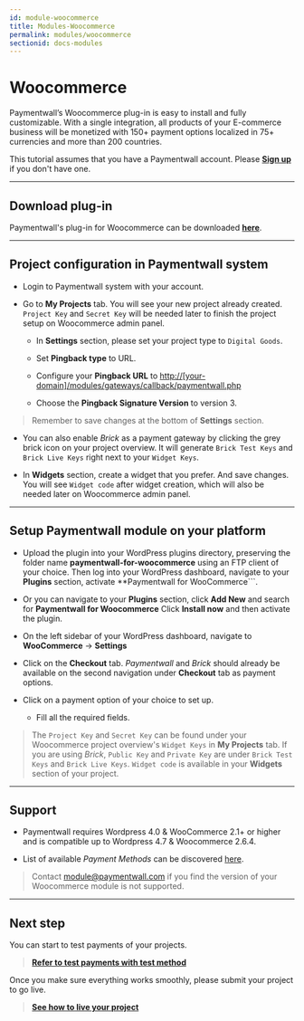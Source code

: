 ```yaml
---
id: module-woocommerce
title: Modules-Woocommerce
permalink: modules/woocommerce
sectionid: docs-modules
---
```


# Woocommerce

Paymentwall’s Woocommerce plug-in is easy to install and fully customizable. With a single integration, all products of your E-commerce business will be monetized with 150+ payment options localized in 75+ currencies and more than 200 countries.

This tutorial assumes that you have a Paymentwall account. Please **[Sign up](https://api.paymentwall.com/pwaccount/signup?source=Woocommerce&mode=merchant)** if you don't have one.

***

## Download plug-in

Paymentwall's plug-in for Woocommerce can be downloaded **[here](https://github.com/paymentwall)**.

***

## Project configuration in Paymentwall system

+ Login to Paymentwall system with your account.

+ Go to **My Projects** tab. You will see your new project already created. ```Project Key``` and ```Secret Key``` will be needed later to finish the project setup on Woocommerce admin panel.

	- In **Settings** section, please set your project type to ```Digital Goods```.

	- Set **Pingback type** to URL.

	- Configure your **Pingback URL** to [http://[your-domain]/modules/gateways/callback/paymentwall.php]()

	- Choose the **Pingback Signature Version** to version 3.

> Remember to  save changes at the bottom of **Settings** section.

+ You can also enable *Brick* as a payment gateway by clicking the grey brick icon on your project overview. It will generate ```Brick Test Keys``` and ```Brick Live Keys``` right next to your ```Widget Keys```.

+ In **Widgets** section, create a widget that you prefer. And save changes. You will see ```Widget code``` after widget creation, which will also be needed later on Woocommerce admin panel.

***

## Setup Paymentwall module on your platform

+ Upload the plugin into your WordPress plugins directory, preserving the folder name **paymentwall-for-woocommerce** using an FTP client of your choice. Then log into your WordPress dashboard, navigate to your **Plugins** section, activate **Paymentwall for WooCommerce```.

+ Or you can navigate to your **Plugins** section, click **Add New** and search for **Paymentwall for Woocommerce** Click **Install now** and then activate the plugin.

+ On the left sidebar of your WordPress dashboard, navigate to **WooCommerce** -> **Settings**

+ Click on the **Checkout** tab. *Paymentwall* and *Brick* should already be available on the second navigation under **Checkout** tab as payment options.

+ Click on a payment option of your choice to set up.

	- Fill all the required fields.

> The ```Project Key``` and ```Secret Key``` can be found under your Woocommerce project overview's ```Widget Keys``` in **My Projects** tab. If you are using *Brick*, ```Public Key``` and ```Private Key``` are under ```Brick Test Keys``` and ```Brick Live Keys```. ```Widget code``` is available in your **Widgets** section of your project.

***

## Support

+ Paymentwall requires Wordpress  4.0 & WooCommerce 2.1+ or higher and is compatible up to Wordpress 4.7 & Woocommerce 2.6.4.

+ List of available *Payment Methods* can be discovered [here](https://www.paymentwall.com/en/payment-methods).

> Contact [module@paymentwall.com](mailto:module@paymentwall.com) if you find the version of your Woocommerce module is not supported.

***

## Next step

You can start to test payments of your projects.

> **[Refer to test payments with test method](/sandbox/test-payment)**

Once you make sure everything works smoothly, please submit your project to go live.

> **[See how to live your project](/guides/review-home)**
